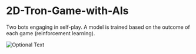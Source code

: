 # 2D-Tron-Game-with-AIs

Two bots engaging in self-play. A model is trained based on the outcome of each game (reinforcement learning).

![Optional Text](https://github.com/kylanoneal/2D-Tron-Game-with-AIs/assets/53407400/787283f5-686e-4618-8eaa-9d9367d02798)
